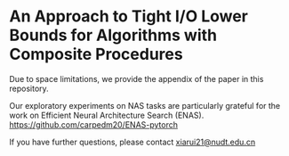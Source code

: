 # An Approach to Tight I/O Lower Bounds for Algorithms with Composite Procedures

Due to space limitations, we provide the appendix of the paper in this repository.

Our exploratory experiments on NAS tasks are particularly grateful for the work on Efficient Neural Architecture Search (ENAS).
https://github.com/carpedm20/ENAS-pytorch

If you have further questions, please contact xiarui21@nudt.edu.cn
